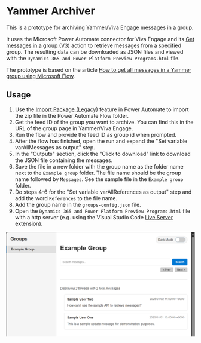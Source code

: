 # Yammer Archiver

This is a prototype for archiving Yammer/Viva Engage messages in a group.

It uses the Microsoft Power Automate connector for Viva Engage and its [Get messages in a group (V3)](https://learn.microsoft.com/en-us/connectors/yammer/#get-messages-in-a-group-(v3)) action to retrieve messages from a specified group. The resulting data can be downloaded as JSON files and viewed with the `Dynamics 365 and Power Platform Preview Programs.html` file.

The prototype is based on the article [How to get all messages in a Yammer group using Microsoft Flow](https://alextofan.com/2019/03/18/how-to-get-all-messages-in-a-yammer-group-using-microsoft-flow/).

## Usage

1. Use the [Import Package (Legacy)](https://learn.microsoft.com/en-us/power-automate/export-import-flow-non-solution#import-a-flow) feature in Power Automate to import the zip file in the Power Automate Flow folder.
2. Get the feed ID of the group you want to archive. You can find this in the URL of the group page in Yammer/Viva Engage.
3. Run the flow and provide the feed ID as group id when prompted.
4. After the flow has finished, open the run and expand the "Set variable varAllMessages as output" step.
5. In the "Outputs" section, click the "Click to download" link to download the JSON file containing the messages.
6. Save the file in a new folder with the group name as the folder name next to the `Example group` folder. The file name should be the group name followed by `Messages`. See the sample file in the `Example group` folder.
7. Do steps 4-6 for the "Set variable varAllReferences as output" step and add the word `References` to the file name.
8. Add the group name in the `groups-config.json` file.
9. Open the `Dynamics 365 and Power Platform Preview Programs.html` file with a http server (e.g. using the Visual Studio Code [Live Server](https://marketplace.visualstudio.com/items?itemName=ritwickdey.LiveServer) extension).

![Viewing the Example Group messages](ExampleGroupMessagesView.png)